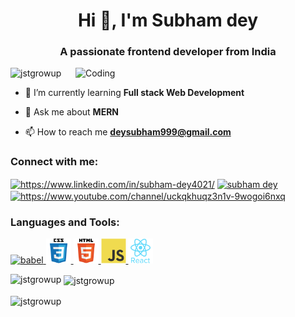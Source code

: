 <h1 align="center">Hi 👋, I'm Subham dey</h1>
<h3 align="center">A passionate frontend developer from India</h3>
<img align="right" alt="Coding" width="400" src="[https://cdn.dribbble.com/users/1162077/screenshots/3848914/programmer.gif](https://www.proofhub.com/wp-content/uploads/2020/08/Web-Developer.gif)">
<p align="left"> <img src="https://komarev.com/ghpvc/?username=jstgrowup&label=Profile%20views&color=0e75b6&style=flat" alt="jstgrowup" /> </p>

- 🌱 I’m currently learning **Full stack Web Development**

- 💬 Ask me about **MERN**

- 📫 How to reach me **deysubham999@gmail.com**

<h3 align="left">Connect with me:</h3>
<p align="left">
<a href="https://www.linkedin.com/in/subham-dey4021/" target="blank"><img align="center" src="https://raw.githubusercontent.com/rahuldkjain/github-profile-readme-generator/master/src/images/icons/Social/linked-in-alt.svg" alt="https://www.linkedin.com/in/subham-dey4021/" height="30" width="40" /></a>
<a href="https://www.facebook.com/subhamdey.dey.52/" target="blank"><img align="center" src="https://raw.githubusercontent.com/rahuldkjain/github-profile-readme-generator/master/src/images/icons/Social/facebook.svg" alt="subham dey" height="30" width="40" /></a>
<a href="https://www.youtube.com/channel/UCKqkhUqz3n1v-9wOGOI6nxQ" target="blank"><img align="center" src="https://raw.githubusercontent.com/rahuldkjain/github-profile-readme-generator/master/src/images/icons/Social/youtube.svg" alt="https://www.youtube.com/channel/uckqkhuqz3n1v-9wogoi6nxq" height="30" width="40" /></a>
</p>

<h3 align="left">Languages and Tools:</h3>
<p align="left"> <a href="https://babeljs.io/" target="_blank" rel="noreferrer"> <img src="https://www.vectorlogo.zone/logos/babeljs/babeljs-icon.svg" alt="babel" width="40" height="40"/> </a> <a href="https://www.w3schools.com/css/" target="_blank" rel="noreferrer"> <img src="https://raw.githubusercontent.com/devicons/devicon/master/icons/css3/css3-original-wordmark.svg" alt="css3" width="40" height="40"/> </a> <a href="https://www.w3.org/html/" target="_blank" rel="noreferrer"> <img src="https://raw.githubusercontent.com/devicons/devicon/master/icons/html5/html5-original-wordmark.svg" alt="html5" width="40" height="40"/> </a> <a href="https://developer.mozilla.org/en-US/docs/Web/JavaScript" target="_blank" rel="noreferrer"> <img src="https://raw.githubusercontent.com/devicons/devicon/master/icons/javascript/javascript-original.svg" alt="javascript" width="40" height="40"/> </a> <a href="https://reactjs.org/" target="_blank" rel="noreferrer"> <img src="https://raw.githubusercontent.com/devicons/devicon/master/icons/react/react-original-wordmark.svg" alt="react" width="40" height="40"/> </a> </p>

<p><img align="left" src="https://github-readme-stats.vercel.app/api/top-langs?username=jstgrowup&show_icons=true&locale=en&layout=compact" alt="jstgrowup" /></p>

<p>&nbsp;<img align="center" src="https://github-readme-stats.vercel.app/api?username=jstgrowup&show_icons=true&locale=en" alt="jstgrowup" /></p>

<p><img align="center" src="https://github-readme-streak-stats.herokuapp.com/?user=jstgrowup&" alt="jstgrowup" /></p>






